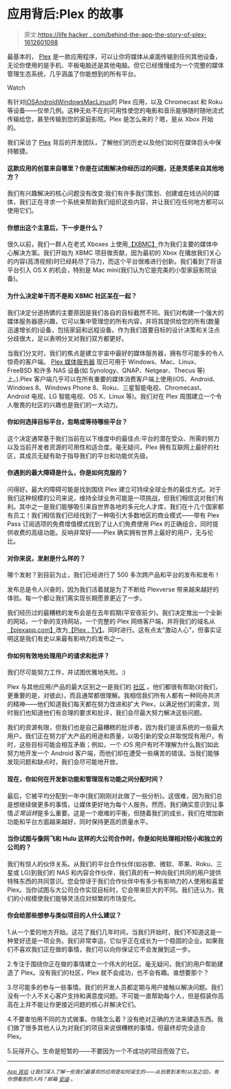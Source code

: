 # 应用背后:Plex 的故事

> 原文:[https://life hacker . com/behind-the-app-the-story-of-plex-1612601098](https://lifehacker.com/behind-the-app-the-story-of-plex-1612601098)

最基本的， [Plex](https://plex.tv/) 是一款应用程序，可以让你将媒体从桌面传输到任何其他设备，无论你使用的是手机、平板电脑还是其他电脑。但它已经慢慢成为一个完整的媒体管理生态系统，几乎涵盖了你能想到的所有平台。

Watch

有针对[iOS](https://itunes.apple.com/us/app/plex/id383457673?mt=8)[Android](https://play.google.com/store/apps/details?id=com.plexapp.android)[Windows](http://apps.microsoft.com/windows/en-us/app/647bfcf7-7f87-4a72-ad86-2e6274f969e3)[Mac](https://plex.tv/downloads)[Linux](https://plex.tv/downloads)的 Plex 应用，以及 Chromecast 和 Roku 等设备——仅举几例。这种无处不在的可用性使您的电影和音乐能够随时随地流式传输给您，甚至传输到您的家庭影院。Plex 是怎么来的？嗯，是从 Xbox 开始的。

我们采访了 [Plex](https://lifehacker.com/how-to-stream-your-media-from-home-to-your-phone-anywhe-5821512) 背后的开发团队，了解他们的历史以及他们如何在媒体巨头中保持敏捷。

#### 这款应用的创意来自哪里？你是在试图解决你经历过的问题，还是灵感来自其他地方？

我们有兴趣解决的核心问题没有改变:我们有许多我们策划、创建或在线访问的媒体，我们正在寻求一个系统来帮助我们组织这些内容，并让我们在任何地方都可以使用它们。

#### 你想出这个主意后，下一步是什么？

很久以前，我们一群人在老式 Xboxes 上使用[【XBMC】](https://lifehacker.com/power-up-your-xbmc-installation-with-these-awesome-add-5768174)作为我们主要的媒体中心解决方案。我们开始为 XBMC 项目做贡献，因为最初的 Xbox 在播放我们关心的内容(高清视频)时已经耗尽了马力，而这个平台很难进行创新。我们看到了将该平台引入 OS X 的机会，特别是 Mac mini(我们认为它是完美的小型家庭影院设备)。

#### 为什么决定单干而不是和 XBMC 社区呆在一起？

我们决定分道扬镳的主要原因是我们各自的目标截然不同。我们对构建一个强大的媒体服务器感兴趣，它可以集中管理您的所有内容，并将其提供给您的所有(数量迅速增长的)设备，包括家庭和远程设备。作为我们首要目标的设计决策和关注点分歧很大，足以表明分叉对我们双方都更好。

当我们分叉时，我们的焦点是建立宇宙中最好的媒体服务器，拥有尽可能多的令人惊奇的客户端。 [Plex 媒体服务器](https://plex.tv/) 现已可用于 Windows、Mac、Linux、FreeBSD 和许多 NAS 设备(如 Synology、QNAP、Netgear、Thecus 等)上。).Plex 客户端几乎可以在所有重要的媒体消费客户端上使用(iOS、Android、Windows 8、Windows Phone 8、Roku、三星智能电视、Chromecast、Android 电视、LG 智能电视、OS X、Linux 等)。我们对在 Plex 周围建立一个令人敬畏的社区的兴趣也是我们的一大动力。

#### 你如何选择目标平台，忽略或等待哪些平台？

这个决定通常基于我们当前在以下维度中的最佳点:平台的潜在受众、所需的努力以及当前开发者资源的可用性和适合度。毫无疑问，Plex 拥有互联网上最好的社区，其成员无疑有助于指导我们的平台和功能优先级。

#### 你遇到的最大障碍是什么，你是如何克服的？

问得好。最大的障碍可能是找到围绕 Plex 建立可持续全球业务的最佳方式。对于我们这种规模的公司来说，维持全球业务可能是一项挑战，但我们相信这对我们有利。其中之一是我们能够吸引来自世界各地的多元化人才库，我们在十几个国家都有员工！我们相信我们已经找到了一种吸引大多数地区的商业模式——带有 Plex Pass 订阅选项的免费增值模式找到了让人们免费使用 Plex 的正确组合，同时提供收费的高级功能。反响非常好——Plex 确实拥有世界上最好的用户，无与伦比。

#### 对你来说，发射是什么样的？

哪个发射？到目前为止，我们已经进行了 500 多次跨产品和平台的发布和发布！

发布总是令人兴奋的，因为我们活着就是为了不断给 Plexverse 带来越来越好的体验。每一个都让我们离实现长期愿景更近了一步。

我们经历过的最糟糕的发布会是在去年假期(平安夜前夕)。我们决定推出一个全新的网站，一个新的支持网站，一个完整的 Plex 网络客户端，并将我们的域名从[【plexapp.com】](http://plexapp.com/)改为[【Plex . TV】](http://plex.tv)。同时进行。这有点太“激动人心”，但事实证明这是我们有史以来最有影响力的发布之一。

#### 你如何有效地处理用户的请求和批评？

我们尽可能努力工作，并试图优雅地失败。:)

Plex 与其他应用/产品的最大区别之一是我们的 [社区](https://forums.plex.tv/) 。他们都很有帮助(对我们，更重要的是，对彼此)，而且通常都很理解。我相信我们所有人都有一种同舟共济的精神——他们知道我们每天都在努力改进和扩大 Plex，以满足他们的需求，同时我们也知道他们有合理的要求和批评，我们会尽最大努力解决这些问题。

我们的资源有限，但我们也是自己最糟糕的批评者，因为我们是该系统的一些最大用户。我们正在努力扩大产品的用途和质量，以吸引新的受众并取悦现有用户。有时，这些目标可能会相互矛盾；例如，一个 iOS 用户有时不理解为什么我们如此努力地开发一个 Android 客户端，而他们却在遭受一些痛苦的错误。当我们能够发现问题和缺点时，我们会尽可能地开放。

#### 现在，你如何在开发新功能和管理现有功能之间分配时间？

最后，它被平均分配到一年中(我们刚刚对此做了一些分析)。这很难，因为我们总是想继续做更多的事情，让媒体更好地为每个人服务。然而，我们确实意识到让事情*正常运转*是多么重要。这是一个艰难的平衡，但随着我们的成长，我们在增加新功能和平台方面越来越好，同时保持更高的质量水平。

#### 当你试图与像网飞和 Hulu 这样的大公司合作时，你是如何处理相对较小和独立的公司的？

我们有惊人的伙伴关系。从我们的平台合作伙伴(如谷歌、微软、苹果、Roku、三星或 LG)到我们的 NAS 和内容合作伙伴，我们真的有一种向我们共同的用户提供特殊东西的共同意识。您会惊讶于我们合作伙伴中有多少有影响力的人使用和喜爱 Plex。当你试图与大公司合作实现目标时，它会带来巨大的不同。我们还认为，我们的小规模使我们能够灵活应对频繁的市场变化。

#### 你会给那些想参与类似项目的人什么建议？

1.从一个爱的地方开始。这花了我们几年时间，当我们开始时，我们不知道这是一种爱好还是一项业务。我们非常幸运，它似乎正在成长为一个稳固的企业。如果我们不喜欢我们正在做的事情，我们可以向你保证它不会发展到这一步。

2.专注于围绕你正在做的事情建立一个伟大的社区。毫无疑问，我们的用户帮助建造了 Plex。没有我们的社区，Plex 就不会成功，也不会有趣。谁想要那个？

3.尽可能多的参与一些事情。我们的开发人员都定期与用户接触以解决问题。我们没有一个人不关心客户支持和满意度问题。不可能一直帮助每个人，但是假装你高高在上并不能让你更接近问题的核心并解决它们。

4.不要害怕用不同的方式做事。你猜怎么着？没有绝对正确的方法来建造东西。我们做了很多其他人认为对我们的项目来说很糟糕的事情，但最终却完全适合 Plex。

5.玩得开心。生命是短暂的——不要因为一个不成功的项目而毁了它。

* * *

<small></small>*[<small>*App 背后*</small>](http://lifehacker.com/behindtheapp) <small>*让我们深入了解一些我们最喜欢的应用是如何诞生的——从创意到发布(以及之后)。有你想看到的人吗？邮箱*</small> [<small>*安迪*</small>](mailto:andy@lifehacker.com) <small>*。*</small>*